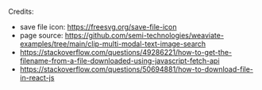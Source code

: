 Credits:
- save file icon: https://freesvg.org/save-file-icon
- page source: https://github.com/semi-technologies/weaviate-examples/tree/main/clip-multi-modal-text-image-search
- https://stackoverflow.com/questions/49286221/how-to-get-the-filename-from-a-file-downloaded-using-javascript-fetch-api
- https://stackoverflow.com/questions/50694881/how-to-download-file-in-react-js